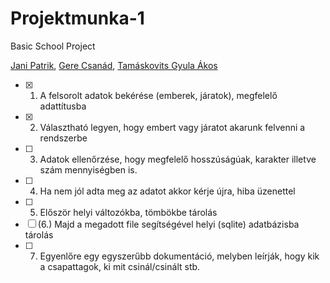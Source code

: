 # Projektmunka-1

Basic School Project

[Jani Patrik](https://github.com/OHOKs), [Gere Csanád](https://github.com/csanszy), [Tamáskovits Gyula Ákos](https://github.com/TGyAkos)

- [X] 1. A felsorolt adatok bekérése (emberek, járatok), megfelelő adattítusba
- [X] 2. Választható legyen, hogy embert vagy járatot akarunk felvenni a rendszerbe
- [ ] 3. Adatok ellenőrzése, hogy megfelelő hosszúságúak, karakter illetve szám mennyiségben is.
- [ ] 4. Ha nem jól adta meg az adatot akkor kérje újra, hiba üzenettel
- [ ] 5. Először helyi változókba, tömbökbe tárolás
- [ ] (6.) Majd a megadott file segítségével helyi (sqlite) adatbázisba tárolás
- [ ] 7. Egyenlőre egy egyszerűbb dokumentáció, melyben leírják, hogy kik a csapattagok, ki mit csinál/csinált stb.
